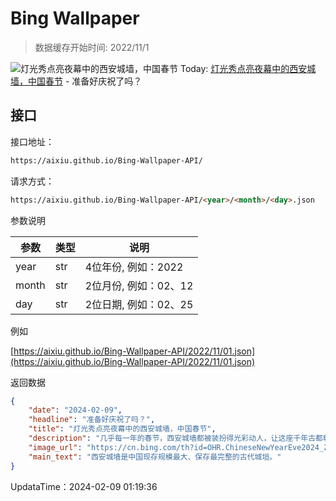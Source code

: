 # Bing Wallpaper

> 数据缓存开始时间: 2022/11/1

![灯光秀点亮夜幕中的西安城墙，中国春节](https://cn.bing.com/th?id=OHR.ChineseNewYearEve2024_ZH-CN7153418405_1920x1080.webp)
Today: [灯光秀点亮夜幕中的西安城墙，中国春节](https://cn.bing.com/th?id=OHR.ChineseNewYearEve2024_ZH-CN7153418405_1920x1080.webp) - 准备好庆祝了吗？

## 接口

接口地址：

```html
https://aixiu.github.io/Bing-Wallpaper-API/
```

请求方式：

```html
https://aixiu.github.io/Bing-Wallpaper-API/<year>/<month>/<day>.json
```

参数说明

| 参数 | 类型 | 说明 |
| - | - | - |
| year | str | 4位年份, 例如：2022 |
| month | str | 2位月份, 例如：02、12 |
| day | str | 2位日期, 例如：02、25 |

例如

[https://aixiu.github.io/Bing-Wallpaper-API/2022/11/01.json](https://aixiu.github.io/Bing-Wallpaper-API/2022/11/01.json)

返回数据

```json
{
    "date": "2024-02-09",
    "headline": "准备好庆祝了吗？",
    "title": "灯光秀点亮夜幕中的西安城墙，中国春节",
    "description": "几乎每一年的春节，西安城墙都被装扮得光彩动人，让这座千年古都彰显着更为浓郁的传统中国春节的韵味。而西安城墙的灯会更是给人们带来了绝美的体验感。当百米长灯点亮古城，烟火气息回归，现代城市与古老城市似乎打破了时空感，在夜幕降临以后，灯光璀璨之时，同时展现在眼前。置身其间的人们，似是穿越于古今两个时代，体会着千年的沧桑与繁华。",
    "image_url": "https://cn.bing.com/th?id=OHR.ChineseNewYearEve2024_ZH-CN7153418405_1920x1080.webp",
    "main_text": "西安城墙是中国现存规模最大、保存最完整的古代城垣。"
}
```

UpdataTime：2024-02-09 01:19:36
